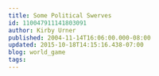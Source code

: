 ```yaml
---
title: Some Political Swerves
id: 110047911141803091
author: Kirby Urner
published: 2004-11-14T16:06:00.000-08:00
updated: 2015-10-18T14:15:16.438-07:00
blog: world_game
tags: 
---
```


